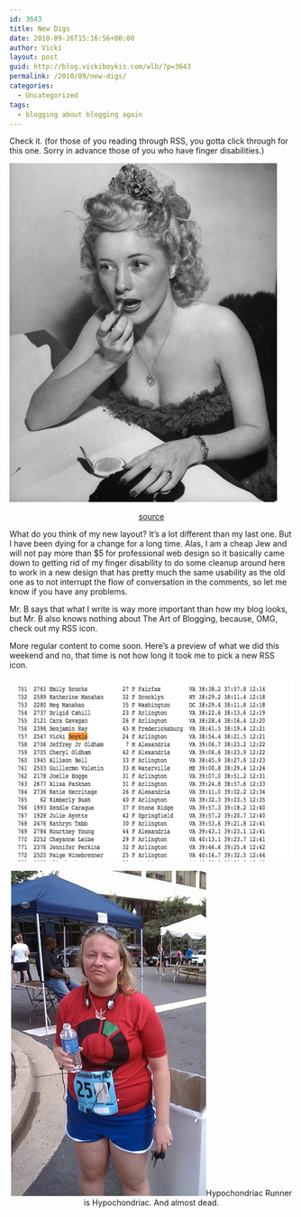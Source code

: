 ```yaml
---
id: 3643
title: New Digs
date: 2010-09-26T15:16:56+00:00
author: Vicki
layout: post
guid: http://blog.vickiboykis.com/wlb/?p=3643
permalink: /2010/09/new-digs/
categories:
  - Uncategorized
tags:
  - blogging about blogging again
---
```

Check it. (for those of you reading through RSS, you gotta click through for this one. Sorry in advance those of you who have finger disabilities.)

[<img class="aligncenter size-full wp-image-3644" title="b5884006df14e65e_landing" src="https://raw.githubusercontent.com/veekaybee/wlb/gh-pages/assets/images/2010/09/b5884006df14e65e_landing.jpeg" alt="" width="475" height="600" />](https://raw.githubusercontent.com/veekaybee/wlb/gh-pages/assets/images/2010/09/b5884006df14e65e_landing.jpeg)

<p style="text-align: center;">
  <a href="http://images.google.com/hosted/life/l?imgurl=b5884006df14e65e&q=lipstick%20source:life&prev=/images%3Fq%3Dlipstick%2Bsource:life%26hl%3Den%26biw%3D1368%26bih%3D855%26tbs%3Disch:10,984">source</a>
</p>

<!--more-->

What do you think of my new layout? It&#8217;s a lot different than my last one. But I have been dying for a change for a long time. Alas, I am a cheap Jew and will not pay more than $5 for professional web design so it basically came down to getting rid of my finger disability to do some cleanup around here to work in a new design that has pretty much the same usability as the old one as to not interrupt the flow of conversation in the comments, so let me know if you have any problems.

Mr. B says that what I write is way more important than how my blog looks, but Mr. B also knows nothing about The Art of Blogging, because, OMG, check out my RSS icon.

More regular content to come soon. Here&#8217;s a preview of what we did this weekend and no, that time is not how long it took me to pick a new RSS icon.

[<img class="aligncenter size-full wp-image-3647" title="Screen shot 2010-09-26 at 4.12.56 PM" src="https://raw.githubusercontent.com/veekaybee/wlb/gh-pages/assets/images/2010/09/Screen-shot-2010-09-26-at-4.12.56-PM.png" alt="" width="626" height="325" />](https://raw.githubusercontent.com/veekaybee/wlb/gh-pages/assets/images/2010/09/Screen-shot-2010-09-26-at-4.12.56-PM.png)

<p style="text-align: center;">
  <a href="https://raw.githubusercontent.com/veekaybee/wlb/gh-pages/assets/images/2010/09/IMAG0374-.jpg"><img class="aligncenter size-full wp-image-3648" title="IMAG0374" src="https://raw.githubusercontent.com/veekaybee/wlb/gh-pages/assets/images/2010/09/IMAG0374-.jpg" alt="" width="346" height="576" /></a>Hypochondriac Runner is Hypochondriac. And almost dead.
</p>